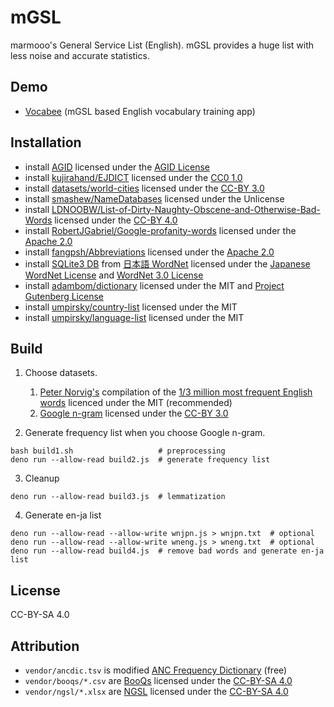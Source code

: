 # mGSL

marmooo's General Service List (English). mGSL provides a huge list with less
noise and accurate statistics.

## Demo

- [Vocabee](https://marmooo.github.io/vocabee/) (mGSL based English vocabulary
  training app)

## Installation

- install [AGID](http://wordlist.aspell.net/agid-readme/) licensed under the
  [AGID License](http://wordlist.aspell.net/agid-readme/)
- install [kujirahand/EJDICT](https://github.com/kujirahand/EJDict) licensed
  under the [CC0 1.0](https://creativecommons.org/publicdomain/zero/1.0/)
- install [datasets/world-cities](https://github.com/datasets/world-cities)
  licensed under the [CC-BY 3.0](http://creativecommons.org/licenses/by/3.0/)
- install [smashew/NameDatabases](https://github.com/smashew/NameDatabases)
  licensed under the Unlicense
- install
  [LDNOOBW/List-of-Dirty-Naughty-Obscene-and-Otherwise-Bad-Words](https://github.com/LDNOOBW/List-of-Dirty-Naughty-Obscene-and-Otherwise-Bad-Words)
  licensed under the [CC-BY 4.0](https://creativecommons.org/licenses/by/4.0/)
- install
  [RobertJGabriel/Google-profanity-words](https://github.com/RobertJGabriel/Google-profanity-words)
  licensed under the
  [Apache 2.0](https://www.apache.org/licenses/LICENSE-2.0.txt)
- install [fangpsh/Abbreviations](https://github.com/fangpsh/Abbreviations)
  licensed under the
  [Apache 2.0](https://www.apache.org/licenses/LICENSE-2.0.txt)
- install [SQLite3 DB](http://compling.hss.ntu.edu.sg/wnja/data/1.1/wnjpn.db.gz)
  from [日本語 WordNet](http://compling.hss.ntu.edu.sg/wnja/) licensed under the
  [Japanese WordNet License](http://compling.hss.ntu.edu.sg/wnja/license.txt)
  and
  [WordNet 3.0 License](https://wordnet.princeton.edu/license-and-commercial-use)
- install [adambom/dictionary](https://github.com/adambom/dictionary) licensed
  under the MIT and
  [Project Gutenberg License](http://www.gutenberg.org/policy/license.html)
- install [umpirsky/country-list](https://github.com/adambom/dictionar) licensed
  under the MIT
- install [umpirsky/language-list](https://github.com/umpirsky/language-list)
  licensed under the MIT

## Build

1. Choose datasets.
   1. [Peter Norvig's](http://norvig.com/ngrams/) compilation of the
      [1/3 million most frequent English words](http://norvig.com/ngrams/count_1w.txt)
      licenced under the MIT (recommended)
   2. [Google n-gram](http://storage.googleapis.com/books/ngrams/books/datasetsv2.html)
      licensed under the
      [CC-BY 3.0](https://creativecommons.org/licenses/by/3.0/)

2. Generate frequency list when you choose Google n-gram.

```
bash build1.sh                   # preprocessing
deno run --allow-read build2.js  # generate frequency list
```

3. Cleanup

```
deno run --allow-read build3.js  # lemmatization
```

4. Generate en-ja list

```
deno run --allow-read --allow-write wnjpn.js > wnjpn.txt  # optional
deno run --allow-read --allow-write wneng.js > wneng.txt  # optional
deno run --allow-read build4.js  # remove bad words and generate en-ja list
```

## License

CC-BY-SA 4.0

## Attribution

- `vendor/ancdic.tsv` is modified
  [ANC Frequency Dictionary](http://www.jamsystem.com/ancdic/) (free)
- `vendor/booqs/*.csv` are [BooQs](https://note.com/kawanjin01/n/na861d9264699)
  licensed under the
  [CC-BY-SA 4.0](https://creativecommons.org/licenses/by-sa/4.0/)
- `vendor/ngsl/*.xlsx` are [NGSL](http://www.newgeneralservicelist.org/)
  licensed under the
  [CC-BY-SA 4.0](http://creativecommons.org/licenses/by-sa/4.0/)
